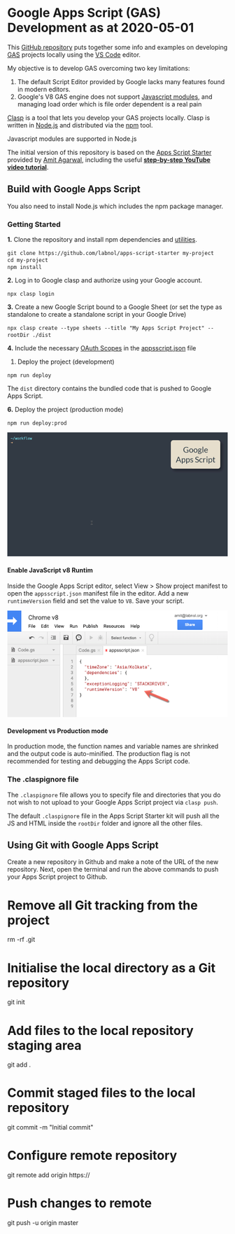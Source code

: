 # Google Apps Script (GAS) Development as at 2020-05-01

This [GitHub repository](https://github.com/spr12ian/my-apps-script-starter/) puts together some info and examples on developing [GAS](https://developers.google.com/apps-script) projects locally using the [VS Code](https://code.visualstudio.com/) editor.

My objective is to develop GAS overcoming two key limitations:

1. The default Script Editor provided by Google lacks many features found in modern editors.
2. Google's V8 GAS engine does not support [Javascript modules](https://developer.mozilla.org/en-US/docs/Web/JavaScript/Guide/Modules), and managing load order which is file order dependent is a real pain

[Clasp](https://developers.google.com/apps-script/guides/clasp) is a tool that lets you develop your GAS projects locally. Clasp is written in [Node.js](https://developer.mozilla.org/en-US/docs/Glossary/Node.js) and distributed via the [npm](https://www.npmjs.com/) tool.

Javascript modules are supported in Node.js

The initial version of this repository is based on the [Apps Script Starter](https://awesomeopensource.com/project/labnol/apps-script-starter) provided by [Amit Agarwal](https://www.labnol.org/about), including the useful **[step-by-step YouTube video tutorial](https://www.youtube.com/watch?v=KxdCIbeO4Uk)**.

## Build with Google Apps Script

You also need to install Node.js which includes the npm package manager.

### Getting Started

**1.** Clone the repository and install npm dependencies and [utilities](TOOLS.md).

```
git clone https://github.com/labnol/apps-script-starter my-project
cd my-project
npm install
```

**2.** Log in to Google clasp and authorize using your Google account.

```
npx clasp login
```

**3.** Create a new Google Script bound to a Google Sheet (or set the type as standalone to create a standalone script in your Google Drive)

```
npx clasp create --type sheets --title "My Apps Script Project" --rootDir ./dist
```

**4.** Include the necessary [OAuth Scopes](./scopes.md) in the [appsscript.json](./appsscript.json) file

1. Deploy the project (development)

```
npm run deploy
```

The `dist` directory contains the bundled code that is pushed to Google Apps Script.

**6.** Deploy the project (production mode)

```
npm run deploy:prod
```

![Google Apps Script - Setup Development Environment](images/npm-install.gif)

#### Enable JavaScript v8 Runtim

Inside the Google Apps Script editor, select View > Show project manifest to open the `appsscript.json` manifest file in the editor. Add a new `runtimeVersion` field and set the value to `V8`. Save your script.

![Google Apps Script - v8 Runtime](images/apps-script-v8.png)

#### Development vs Production mode

In production mode, the function names and variable names are shrinked and the output code is auto-minified. The production flag is not recommended for testing and debugging the Apps Script code.

### The .claspignore file

The `.claspignore` file allows you to specify file and directories that you do not wish to not upload to your Google Apps Script project via `clasp push`.

The default `.claspignore` file in the Apps Script Starter kit will push all the JS and HTML inside the `rootDir` folder and ignore all the other files.

## Using Git with Google Apps Script

Create a new repository in Github and make a note of the URL of the new repository. Next, open the terminal and run the above commands to push your Apps Script project to Github.

# Remove all Git tracking from the project
rm -rf .git
# Initialise the local directory as a Git repository
git init
# Add files to the local repository staging area
git add .
# Commit staged files to the local repository
git commit -m "Initial commit"
# Configure remote repository
git remote add origin https://
# Push changes to remote
git push -u origin master